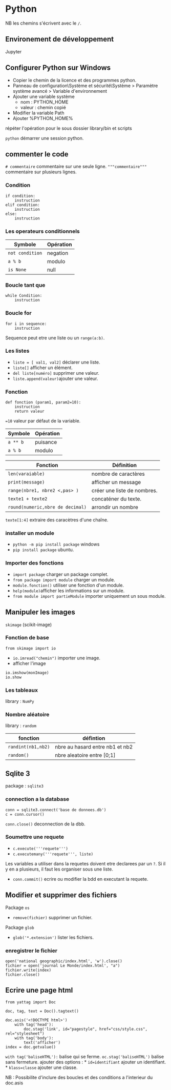 # Python

NB les chemins s'écrivent avec le `/`.

## Environement de développement

Jupyter

## Configurer Python sur Windows

* Copier le chemin de la licence et des programmes python.
* Panneau de configuration\Système et sécurité\Système > Paramètre système avancé > Variable d'environnement
* Ajouter une variable système 
	* nom : PYTHON_HOME
	* valeur : chemin copié
* Modifier la variable Path
* Ajouter %PYTHON_HOME% 

répéter l'opération pour le sous dossier library/bin et scripts

`python` démarrer une session python.

## commenter le code

`# commentaire` commentaire sur une seule ligne.
`"""commentaire"""` commentaire sur plusieurs lignes.

### Condition 

```
if condition:
	instruction
elif condition:
	instruction
else:
	instruction
```

### Les operateurs conditionnels

| Symbole | Opération |
|---|---|
| `not condition` | negation |
| `a % b` | modulo |
| `is None` | null |

### Boucle tant que

```
while Condition:
	instruction
```

### Boucle for

```
for i in sequence:
	instruction
```

Sequence peut etre une liste ou un `range(a:b)`.

### Les listes

* `liste = [ val1, val2]` déclarer une liste.
* `liste[]` afficher un élément.
* `del liste[numéro]` supprimer une valeur.
* `liste.append(valeur)`ajouter une valeur.

### Fonction 

```
def fonction (param1, param2=10):
	instruction
	return valeur
```

`=10` valeur par défaut de la variable.

| Symbole | Opération |
|---|---|
| `a ** b` | puisance |
| `a % b` | modulo |

| Fonction | Définition | 
|---|---|
| `len(varaiable)` | nombre de caractères |
| `print(message)` | afficher un message |
| `range(nbre1, nbre2 <,pas> )` | créer une liste de nombres. |
| `texte1 + texte2` | concaténer du texte. |
| `round(numeric,nbre de decimal)` | arrondir un nombre |

`texte[1:4]` extraire des caracètres d'une chaîne.

### installer un module

* `python -m pip install package` windows
* `pip install package` ubuntu.

### Importer des fonctions

* `import package` charger un package complet.
* `from package import module` charger un module.
* `module.fonction()` utiliser une fonction d'un module.
* `help(module)`afficher les informations sur un module.
* `from module import partieModule` importer uniquement un sous module.

## Manipuler les images

`skimage` (scikit-image)

### Fonction de base

`from skimage import io`

* `io.imread("chemin")` importer une image.
* afficher l'image
```
io.imshow(monImage)
io.show 
```

### Les tableaux

library : `NumPy`

### Nombre aléatoire

library : `random`

| fonction | défintion |
|---|---|
| `randint(nb1,nb2)` | nbre au hasard entre nb1 et nb2 |
| `random()` | nbre aleatoire entre [0;1] |

## Sqlite 3

package : `sqlite3`

### connection a la database

```
conn = sqlite3.connect('base de donnees.db')
c = conn.cursor()
```

`conn.close()` deconnection de la dbb.

### Soumettre une requete

* `c.execute('''requete''')`
* `c.executemany('''requete''', liste)`

Les variables a utiliser dans la requetes doivent etre declarees par un `?`.
Si il y en a plusieurs, il faut les organiser sous une liste.

* `conn.commit()` ecrire ou modifier la bdd en executant la requete.

## Modifier et supprimer des fichiers

Package `os` 

* `remove(fichier)` supprimer un fichier.

Package `glob`

* `glob('*.extension')` lister les fichiers.

### enregistrer le fichier

```
open('national geographic/index.html', 'w').close()
fichier = open('journal Le Monde/index.html', "a")
fichier.write(index)
fichier.close()
```

## Ecrire une page html

`from yattag import Doc`
```
doc, tag, text = Doc().tagtext()

doc.asis('<!DOCTYPE html>')
	with tag('head'):
		doc.stag('link', id="pagestyle", href="css/style.css", rel="stylesheet")
	with tag('body'):
		text('afficher')
index = doc.getvalue()
```

`with tag('baliseHTML'):` balise qui se ferme.
`oc.stag('baliseHTML')` balise sans fermeture.
ajouter des options :
	* `id=identifiant` ajouter un identifiant.
	* `klass=classe` ajouter une classe.

NB : Possibilite d'inclure des boucles et des conditions a l'interieur du doc.asis
